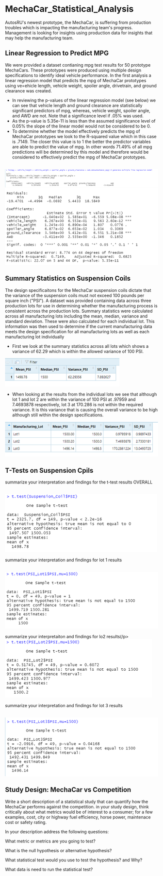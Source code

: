 # MechaCar_Statistical_Analysis
AutosRU's newest prototype, the MechaCar, is suffering from production troubles which is impacting the manufacturing team's progress.  Management is looking for insights using production data for insights that may help the manufacturing team.<p>
<h2>Linear Regression to Predict MPG</h2>
<p>We were provided a dataset contianing mpg test results for 50 prototype MechaCars.  These prototypes were produced using multiple design specifications
  to identify ideal vehicle performance.  In the first analysis a linear regression model that predicts the mpg of MechaCar prototypes using  ve=ehicle length, vehicle weight, spoiler angle, drivetrain, and ground clearance was created.</p> 
<ul>
<li>In reviewing the p-values of the linear regression model (see below) we can see that vehicle length and ground clearance are statistically significant predictors of mpg, whereas, vehicle weight, spoiler angle, and AWD are not.  Note that a significance level if .05% was used.</li>
<li>As the p-value is 5.35e-11 is less than the assumed significance level of 0.05% the slope of the linear model would not be considered to be 0.</li>
<li>To determine whether the model effectively predicts the mpg of MechaCar prototypes we look to the R-squared value which in this case is .7149.  The closer this value is to 1 the better the predictor variables are able to predict the value of mpg.  In other words 71.49% of all mpg predictions will be determined by this model and therefore would be considered to effectively predict the mpg of MechaCar prototypes.</li>
</ul>
<br>
<img src="https://github.com/bedwardssmith/MechaCar_Statistical_Analysis/blob/main/Images/Deliverable1_lm_function.png">
<img src="https://github.com/bedwardssmith/MechaCar_Statistical_Analysis/blob/main/Images/Deliverable1_summary.png">
<br>
<h2>Summary Statistics on Suspension Coils</h2>
<p>The design specificaitons for the MechaCar suspension coils dictate that the variance of the suspension coils must not exceed 100 pounds per square inch ("PSI").
 A dataset was provided containing data across three production lots for use in determining whether the manufacturing process is consistent across the production lots.
Summary statistics were calculated across all manufacturing lots including the mean, median, variance and standard deviation.  These were also calculated for each individual lot.  This information was then used to determine if the current manufacturing data meets the design specification for all manufacturing lots as well as each manufacturing lot individually</p>
<ul>
<li>First we look at the summary statistics across all lots which shows a variance of 62.29 which is within the allowed variance of 100 PSI. </li>
</ul>
<img src="https://github.com/bedwardssmith/MechaCar_Statistical_Analysis/blob/main/Images/Deliverable2_total_summary.png"> 
<ul>
<li>When looking at the results from the individual lots we see that although lot 1 and lot 2 are within the variance of 100 PSI at .97959 and 7.4693878 respectively, lot 3 at 170.286 is not within the required variance.  It is this variance that is causing the overall variance to be high although still within the design specifications.</li>
 </ul> 
<img src="https://github.com/bedwardssmith/MechaCar_Statistical_Analysis/blob/main/Images/Deliverable2_lot_summary.png">
<br>
<h2>T-Tests on Suspension Cpils</h2>



<p>summarize your interpretation and findings for the t-test results OVERALL</p>
<br>
<img src="https://github.com/bedwardssmith/MechaCar_Statistical_Analysis/blob/main/Images/Deliverable3_ttest_all_lots.png">
<br>
<p>summarize your interpretation and findings for lot 1 results</p>
<br>
<img src="https://github.com/bedwardssmith/MechaCar_Statistical_Analysis/blob/main/Images/Deliverable3_ttest_lot1.png">
<br>
<p> summarize your interpretaiton and findings for lo2 results(/p>
<br>
<img src="https://github.com/bedwardssmith/MechaCar_Statistical_Analysis/blob/main/Images/Deliverable3_ttest_lot2.png">
<br>
<p> summarize your interpretation and findings for lot 3 results</p>
<br>
<img src="https://github.com/bedwardssmith/MechaCar_Statistical_Analysis/blob/main/Images/Deliverable3_ttest_lot3.png">
<br>
<h2>Study Design: MechaCar vs Competition</h2>
<p>

<p>Write a short description of a statistical study that can quantify how the MechaCar performs against the competition. 
  in your study design, think critically about what metrics would be of interest to a consumer; for a few examples, cost, city or highway fuel efficiency, horse power, maintenace cost or safety rating.</p>
  <p>In your description address the following questions:</p>
  <p> What metric or metrics are you going to test?</p>
  <p>What is the null hypothesis or alternative hypothesis?</p>
  <p>What statistical test would you use to test the hypothesis? and Why?</p>
  <p>What data is need to run the statistical test?</p>
  

